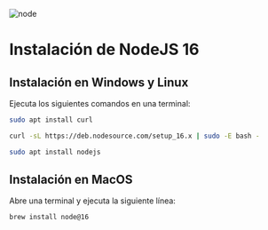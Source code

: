![node](https://user-images.githubusercontent.com/3619686/191708559-7354d2c8-1538-462a-8e97-32918b9de303.png)

# Instalación de NodeJS 16

## Instalación en Windows y Linux

Ejecuta los siguientes comandos en una terminal: 

```bash
sudo apt install curl
```

```bash
curl -sL https://deb.nodesource.com/setup_16.x | sudo -E bash -
```

```bash
sudo apt install nodejs
```

## Instalación en MacOS

Abre una terminal y ejecuta la siguiente línea:
```bash
brew install node@16
```
